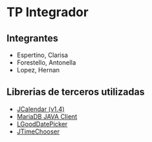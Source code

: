 # TP Integrador
## Integrantes
- Espertino, Clarisa
- Forestello, Antonella
- Lopez, Hernan

## Librerias de terceros utilizadas
- [JCalendar (v1.4)](https://toedter.com/jcalendar/)
- [MariaDB JAVA Client](https://mariadb.com/downloads)
- [LGoodDatePicker](https://github.com/LGoodDatePicker/LGoodDatePicker)
- [JTimeChooser](https://sourceforge.net/projects/jtimechooser/)
